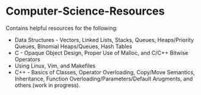 # Computer-Science-Resources
Contains helpful resources for the following:
- Data Structures - Vectors, Linked Lists, Stacks, Queues, Heaps/Priority Queues, Binomial Heaps/Queues, Hash Tables
- C - Opaque Object Design, Proper Use of Malloc, and C/C++ Bitwise Operators
- Using Linux, Vim, and Makefiles
- C++ - Basics of Classes, Operator Overloading, Copy/Move Semantics, Inheritance, Function Overloading/Parameters/Default Arugments, and others (work in progress).
